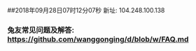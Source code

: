 ##2018年09月28日07时12分07秒 新址: 104.248.100.138
### 兔友常见问题及解答: https://github.com/wanggonging/d/blob/w/FAQ.md
